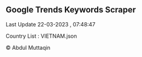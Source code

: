 

## Google Trends Keywords Scraper 
 
Last Update 22-03-2023 , 07:48:47

Country List :
VIETNAM.json



© Abdul Muttaqin 
